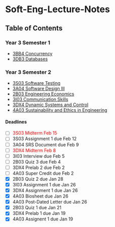 # Soft-Eng-Lecture-Notes

## Table of Contents

### Year 3 Semester 1

- [3BB4 Concurrency](3A/3BB4/README.md)
- [3DB3 Databases](3A/3DB3/README.md)

### Year 3 Semester 2

- [3S03 Software Testing](3B/3S03/README.md)
- [3A04 Software Design III](3B/3A04/README.md)
- [2B03 Engineering Economics](3B/2B03/README.md)
- [3I03 Communication Skills](3B/3I03/README.md)
- [3DX4 Dynamic Systems and Control](3B/3DX4/README.md)
- [4A03 Sustainability and Ethics in Engineering](3B/4A03/README.md)

#### Deadlines

- [ ] <span style="color:red">3S03 Midterm Feb 15</span>
- [ ] 3S03 Assignment 1 due Feb 12
- [ ] 3A04 SRS Document due Feb 9
- [ ] <span style="color:red">3DX4 Midterm Feb 8</span>
- [ ] 3I03 Interview due Feb 5
- [ ] 2B03 Quiz 3 due Feb 4
- [ ] 3DX4 Prelab 2 due Feb 2
- [ ] 4A03 Super Credit due Feb 2
- [x] 2B03 Quiz 2 due Jan 28
- [x] 3I03 Assignment 1 due Jan 26
- [x] 3DX4 Assignment 1 due Jan 26
- [x] 4A03 Biosheet due Jan 26
- [x] 4A03 Post-Dated Letter due Jan 26
- [x] 2B03 Quiz 1 due Jan 21
- [x] 3DX4 Prelab 1 due Jan 19
- [x] 4A03 Assignent 1 due Jan 19